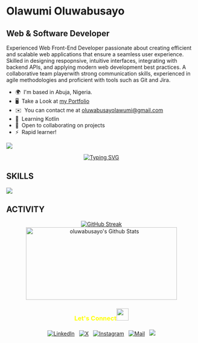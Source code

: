 Olawumi Oluwabusayo
===========================================================================================================================================

Web & Software Developer
-----------------------

Experienced Web Front-End Developer passionate about creating efficient and scalable web applications that ensure a seamless user experience. Skilled in designing respopnsive, intuitive interfaces, integrating with backend APIs, and applying modern web development best practices. A collaborative team playerwith strong communication skills, experienced in agile methodologies and proficient with tools such as Git and Jira.

*   🌍  I'm based in Abuja, Nigeria.
*   🖥️  Take a Look at <a target='_blank' href='http://meet-busayo.vercel.app'>my Portfolio</a>
*   ✉️  You can contact me at [oluwabusayolawumi@gmail.com](mailto:oluwabusayolawumi@gmail.com)
*   🧠  Learning Kotlin
*   🤝  Open to collaborating on projects
*   ⚡  Rapid learner!

![](https://komarev.com/ghpvc/?username=busayolawumi&style=for-the-badge	)

<div align="center">
  <a href="https://git.io/typing-svg"><img src="https://readme-typing-svg.herokuapp.com?font=Nova+Mono&duration=3000&pause=1000&color=FFFFFF&center=true&random=true&width=500&lines=A+day+without+code%3F+Never+heard+of+it+%F0%9F%98%85;Code%2C+debug%2C+repeat+%F0%9F%94%81;Coffee+%2B+Code+%3D+Happiness+%F0%9F%92%BB;Sometimes+I+dream+in+JavaScript+%F0%9F%8C%99;%22Works+on+my+machine%22+certified+%E2%9C%85" alt="Typing SVG" /></a>
</div>


<h2>SKILLS </h2>
<p>
  <a href="https://skillicons.dev">
    <img src="https://skillicons.dev/icons?i=react,next,typescript,js,wordpress,firebase,html,css,tailwind,materialui,bootstrap,vite,git" />
  </a>
</p>

<h2>ACTIVITY </h2>
<div align="center">

<a href="https://git.io/streak-stats"><img src="https://github-readme-streak-stats.herokuapp.com?user=busayolawumi&theme=dark&card_width=380" alt="GitHub Streak" /></a>
    <img alt="oluwabusayo's Github Stats" src="https://denvercoder1-github-readme-stats.vercel.app/api/?username=busayolawumi&show_icons=true&include_all_commits=true&count_private=true&theme=react&hide_border=true&bg_color=1F222E&title_color=F85D7F&icon_color=F8D866" height="192px" width="400px"/>  
</div>

<h3 align="center" style="color:yellow;margin-bottom: 20px;" >Let's Connect<img src="https://github.com/hariketsheth/hariketsheth/blob/main/img/handshake.gif" height="32px" style="margin-bottom: -5px;"  > </h3>  

<p align="center">
   <a href="https://www.linkedin.com/in/busayolawumi">
    <img alt="LinkedIn" title="LinkedIn Profile" src="https://img.shields.io/badge/LinkedIn-0A66C2?logo=LinkedIn&logoColor=white&style=for-the-badge"/></a>&nbsp;&nbsp;
  <a href="https://x.com/busayocodes">
    <img alt="X" title="X Profile" src="https://img.shields.io/badge/X-000000?logo=x&logoColor=white&style=for-the-badge"/></a>&nbsp;&nbsp;
  <a href="https://www.instagram.com/busayocodes">
    <img alt="Instagram" title="Instagram Profile" src="https://img.shields.io/badge/Instagram-E4405F?logo=Instagram&logoColor=white&style=for-the-badge"/></a>&nbsp;&nbsp;
  <a href="mailto:oluwabusayolawumi@gmail.com">
    <img alt="Mail" title="Mail Me" src="https://img.shields.io/badge/Email-D14836?logo=Gmail&logoColor=white&style=for-the-badge"/></a>&nbsp;&nbsp;
   <a href="https://stackoverflow.com/users/19370667/busayolawumi" target="_blank" rel="noreferrer">
    <img src="https://img.shields.io/badge/StackOverflow-F47F24?style=for-the-badge&logo=stackoverflow&logoColor=white" /></a>
</p>

<!-- <h2>SUPPORT ME</h2>
<a target="_blank" href="https://www.buymeacoffee.com/busayolawumi "><img src="https://cdn.buymeacoffee.com/buttons/v2/default-yellow.png" width="200" /></a>
</p> -->
